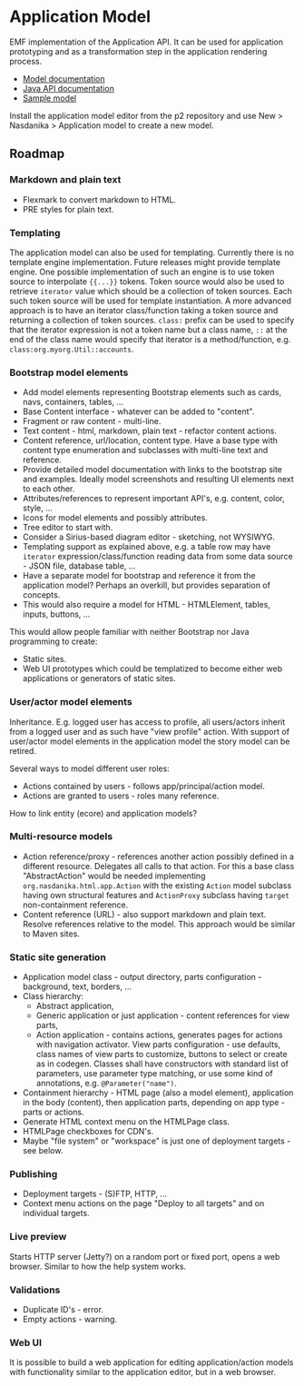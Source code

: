 # Application Model

EMF implementation of the Application API. It can be used for application prototyping and as a transformation step in the application rendering process.

* [Model documentation](app-model-doc)
* [Java API documentation](apidocs/org.nasdanika.html.app.model/apidocs/index.html)
* [Sample model](NasdanikaBank.app)

Install the application model editor from the p2 repository and use New > Nasdanika > Application model to create a new model.

## Roadmap

### Markdown and plain text

* Flexmark to convert markdown to HTML.
* PRE styles for plain text.

### Templating

The application model can also be used for templating. Currently there is no template engine implementation. Future releases might provide template engine.
One possible implementation of such an engine is to use token source to interpolate ``{{...}}`` tokens. 
Token source would also be used to retrieve ``iterator`` value which should be a collection of token sources. 
Each such token source will be used for template instantiation. 
A more advanced approach is to have an iterator class/function taking a token source and returning a collection of token sources. 
``class:`` prefix can be used to specify that the iterator expression is not a token name but a class name, ``::`` at the end of the class name would specify that iterator is a method/function, e.g. ``class:org.myorg.Util::accounts``. 

### Bootstrap model elements

* Add model elements representing Bootstrap elements such as cards, navs, containers, tables, ...
* Base Content interface - whatever can be added to "content".
* Fragment or raw content - multi-line.
* Text content - html, markdown, plain text - refactor content actions.
* Content reference, url/location, content type. Have a base type with content type enumeration and subclasses with multi-line text and reference. 
* Provide detailed model documentation with links to the bootstrap site and examples. Ideally model screenshots and resulting UI elements next to each other.
* Attributes/references to represent important API's, e.g. content, color, style, ...
* Icons for model elements and possibly attributes.
* Tree editor to start with.
* Consider a Sirius-based diagram editor - sketching, not WYSIWYG.
* Templating support as explained above, e.g. a table row may have ``iterator`` expression/class/function reading data from some data source - JSON file, database table, ... 
* Have a separate model for bootstrap and reference it from the application model? Perhaps an overkill, but provides separation of concepts.
* This would also require a model for HTML - HTMLElement, tables, inputs, buttons, ...

This would allow people familiar with neither Bootstrap nor Java programming to create:
* Static sites.
* Web UI prototypes which could be templatized to become either web applications or generators of static sites.

### User/actor model elements

Inheritance. E.g. logged user has access to profile, all users/actors inherit from a logged user and as such have "view profile" action. 
With support of user/actor model elements in the application model the story model can be retired.

Several ways to model different user roles:

* Actions contained by users - follows app/principal/action model.
* Actions are granted to users - roles many reference.

How to link entity (ecore) and application models?     

### Multi-resource models

* Action reference/proxy - references another action possibly defined in a different resource. Delegates all calls to that action. For this a base class "AbstractAction" would be needed implementing ``org.nasdanika.html.app.Action`` with the existing ``Action`` model subclass having own structural features and ``ActionProxy`` subclass having ``target`` non-containment reference.
* Content reference (URL) - also support markdown and plain text. Resolve references relative to the model. This approach would be similar to Maven sites.    

### Static site generation

* Application model class - output directory, parts configuration - background, text, borders, ...
* Class hierarchy:
    * Abstract application, 
    * Generic application or just application - content references for view parts, 
    * Action application - contains actions, generates pages for actions with navigation activator. View parts configuration - use defaults, class names of view parts to customize, buttons to select or create as in codegen. Classes shall have constructors with standard list of parameters, use parameter type matching, or use some kind of annotations, e.g. ``@Parameter("name")``.
* Containment hierarchy - HTML page (also a model element), application in the body (content), then application parts, depending on app type - parts or actions.    
* Generate HTML context menu on the HTMLPage class.
* HTMLPage checkboxes for CDN's.
* Maybe "file system" or "workspace" is just one of deployment targets - see below.

### Publishing

* Deployment targets - (S)FTP, HTTP, ...
* Context menu actions on the page "Deploy to all targets" and on individual targets.

### Live preview

Starts HTTP server (Jetty?) on a random port or fixed port, opens a web browser. Similar to how the help system works.

### Validations

* Duplicate ID's - error.
* Empty actions - warning.

### Web UI

It is possible to build a web application for editing application/action models with functionality similar to the application editor, but in a web browser.

